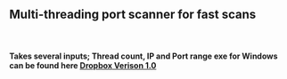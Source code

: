 <h2>
    Multi-threading port scanner for fast scans
</h2>
    <br>
<h4>
Takes several inputs; Thread count, IP and Port range
exe for Windows can be found here <a href="https://www.dropbox.com/s/qn5hrpp84kw88yw/portscan.exe?dl=0" target="_blank"> <strong>Dropbox</strong> Verison 1.0
<h4>
